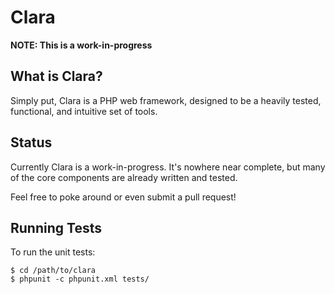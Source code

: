 Clara
=====

**NOTE: This is a work-in-progress**

What is Clara?
--------------

Simply put, Clara is a PHP web framework, designed to be a heavily tested, functional, and intuitive set of tools.

Status
------

Currently Clara is a work-in-progress. It's nowhere near complete, but many of the core components are already written and tested.

Feel free to poke around or even submit a pull request!

Running Tests
-------------

To run the unit tests:

	$ cd /path/to/clara
	$ phpunit -c phpunit.xml tests/
